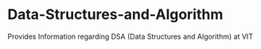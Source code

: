# Data-Structures-and-Algorithm
Provides Information regarding DSA (Data Structures and Algorithm) at VIT
